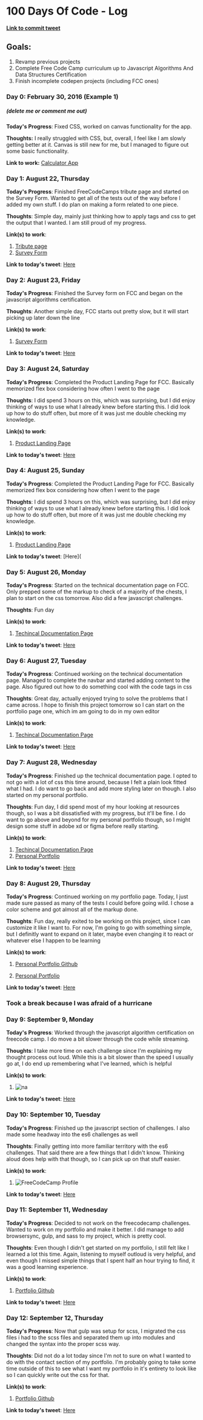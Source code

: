 # 100 Days Of Code - Log

[**Link to commit tweet**](https://twitter.com/scmyers02/status/1164367219796697088?s=20)

## Goals:

1. Revamp previous projects
2. Complete Free Code Camp curriculum up to Javascript Algorithms And Data Structures Certification
3. Finish incomplete codepen projects (including FCC ones)

### Day 0: February 30, 2016 (Example 1)

##### (delete me or comment me out)

**Today's Progress**: Fixed CSS, worked on canvas functionality for the app.

**Thoughts:** I really struggled with CSS, but, overall, I feel like I am slowly getting better at it. Canvas is still new for me, but I managed to figure out some basic functionality.

**Link to work:** [Calculator App](http://www.example.com)

### Day 1: August 22, Thursday

**Today's Progress**: Finished FreeCodeCamps tribute page and started on the Survey Form. Wanted to get all of the tests out of the way before I added my own stuff. I do plan on making a form related to one piece.

**Thoughts**: Simple day, mainly just thinking how to apply tags and css to get the output that I wanted. I am still proud of my progress.

**Link(s) to work**:

1. [Tribute page](https://t.co/Ts6VKZB9LO?amp=1)
2. [Survey Form](https://codepen.io/semyers189/pen/XWrpKMY)

**Link to today's tweet**: [Here](https://twitter.com/scmyers02/status/1164588481156440065?s=20)

### Day 2: August 23, Friday

**Today's Progress**: Finished the Survey form on FCC and began on the javascript algorithms certification.

**Thoughts**: Another simple day, FCC starts out pretty slow, but it will start picking up later down the line

**Link(s) to work**:

1. [Survey Form](https://codepen.io/semyers189/pen/XWrpKMY)

**Link to today's tweet**: [Here](https://twitter.com/scmyers02/status/1164893994855424000?s=20)

### Day 3: August 24, Saturday

**Today's Progress**: Completed the Product Landing Page for FCC. Basically memorized flex box considering how often I went to the page

**Thoughts**: I did spend 3 hours on this, which was surprising, but I did enjoy thinking of ways to use what I already knew before starting this. I did look up how to do stuff often, but more of it was just me double checking my knowledge.

**Link(s) to work**:

1. [Product Landing Page](https://t.co/mpswS1X1XY?amp=1)

**Link to today's tweet**: [Here](https://twitter.com/scmyers02/status/1165309728785932288?s=20)

### Day 4: August 25, Sunday

**Today's Progress**: Completed the Product Landing Page for FCC. Basically memorized flex box considering how often I went to the page

**Thoughts**: I did spend 3 hours on this, which was surprising, but I did enjoy thinking of ways to use what I already knew before starting this. I did look up how to do stuff often, but more of it was just me double checking my knowledge.

**Link(s) to work**:

1. [Product Landing Page](https://t.co/mpswS1X1XY?amp=1)

**Link to today's tweet**: [Here](

### Day 5: August 26, Monday

**Today's Progress**: Started on the technical documentation page on FCC. Only prepped some of the markup to check of a majority of the chests, I plan to start on the css tomorrow. Also did a few javascript challenges.

**Thoughts**: Fun day

**Link(s) to work**:

1. [Techincal Documentation Page](https://codepen.io/semyers189/pen/dybvqXy)

**Link to today's tweet**: [Here](https://twitter.com/scmyers02/status/1165981072271781899?s=20)

### Day 6: August 27, Tuesday

**Today's Progress**: Continued working on the technical documentation page. Managed to complete the navbar and started adding content to the page. Also figured out how to do something cool with the code tags in css

**Thoughts**: Great day, actually enjoyed trying to solve the problems that I came across. I hope to finish this project tomorrow so I can start on the portfolio page one, which im am going to do in my own editor

**Link(s) to work**:

1. [Techincal Documentation Page](https://codepen.io/semyers189/pen/dybvqXy)

**Link to today's tweet**: [Here](https://twitter.com/scmyers02/status/1166517268999790592?s=20)

### Day 7: August 28, Wednesday

**Today's Progress**: Finished up the technical documentation page. I opted to not go with a lot of css this time around, because I felt a plain look fitted what I had. I do want to go back and add more styling later on though. I also started on my personal portfolio.

**Thoughts**: Fun day, I did spend most of my hour looking at resources though, so I was a bit dissatisfied with my progress, but it'll be fine. I do want to go above and beyond for my personal portfolio though, so I might design some stuff in adobe xd or figma before really starting.

**Link(s) to work**:

1. [Techincal Documentation Page](https://codepen.io/semyers189/pen/dybvqXy)
2. [Personal Portfolio](https://github.com/semyers189/portfolio)

**Link to today's tweet**: [Here](https://twitter.com/scmyers02/status/1166900648677392385?s=20)

### Day 8: August 29, Thursday

**Today's Progress**: Continued working on my portfolio page. Today, I just made sure passed as many of the tests I could before going wild. I chose a color scheme and got almost all of the markup done.

**Thoughts**: Fun day, really exited to be working on this project, since I can customize it like I want to. For now, I'm going to go with something simple, but I definitly want to expand on it later, maybe even changing it to react or whatever else I happen to be learning

**Link(s) to work**:

1. [Personal Portfolio Github](https://github.com/semyers189/portfolio)

2. [Personal Portfolio](https://semyers189.github.io/portfolio/)

**Link to today's tweet**: [Here]()

### Took a break because I was afraid of a hurricane

### Day 9: September 9, Monday

**Today's Progress**: Worked through the javascript algorithm certification on freecode camp. I do move a bit slower through the code while streaming.

**Thoughts**: I take more time on each challenge since I'm explaining my thought process out loud. While this is a bit slower than the speed I usually go at, I do end up remembering what I've learned, which is helpful

**Link(s) to work**:

1. ![na](https://cdn.discordapp.com/attachments/614824908652019738/620814816189218829/hZft9Z804ArULdFNfkxPzT7XeyOpGOV8HTYJsAJ1S9zT9I3ssodQmQHm58nSGEEEIIIYQQQgghhBBCCCGEEEIIIYQQQgghhBBCCC.png)

**Link to today's tweet**: [Here]()

### Day 10: September 10, Tuesday

**Today's Progress**: Finished up the javascript section of challenges. I also made some headway into the es6 challenges as well

**Thoughts**: Finally getting into more familiar territory with the es6 challenges. That said there are a few things that I didn't know. Thinking aloud does help with that though, so I can pick up on that stuff easier.

**Link(s) to work**:

1. ![FreeCodeCamp Profile](https://www.freecodecamp.org/shannon189)

**Link to today's tweet**: [Here]()

### Day 11: September 11, Wednesday

**Today's Progress**: Decided to not work on the freecodecamp challenges. Wanted to work on my portfolio and make it better. I did manage to add browsersync, gulp, and sass to my project, which is pretty cool.

**Thoughts**: Even though I didn't get started on my portfolio, I still felt like I learned a lot this time. Again, listening to myself outloud is very helpful, and even though I missed simple things that I spent half an hour trying to find, it was a good learning experience.

**Link(s) to work**:

1. [Portfolio Github](https://github.com/semyers189/portfolio)

**Link to today's tweet**: [Here]()

### Day 12: September 12, Thursday

**Today's Progress**: Now that gulp was setup for scss, I migrated the css files i had to the scss files and separated them up into modules and changed the syntax into the proper scss way.

**Thoughts**: Did not do a lot today since I'm not to sure on what I wanted to do with the contact section of my portfolio. I'm probably going to take some time outside of this to see what I want my portfolio in it's entirety to look like so I can quickly write out the css for that.

**Link(s) to work**:

1. [Portfolio Github](https://github.com/semyers189/portfolio)

**Link to today's tweet**: [Here]()
